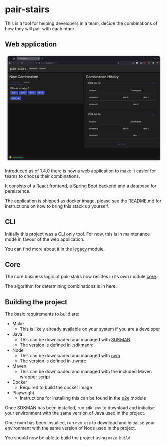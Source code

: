 # pair-stairs

This is a tool for helping developers in a team, decide the combinations of how they will pair with each other.

## Web application

<img src="screenshots/home.png" alt="home page screenshot" width="800"/>

Introduced as of 1.4.0 there is now a web application to make it easier for teams to choose their combinations.

It consists of a [React frontend](frontend/README.md), a [Spring Boot backend](backend/README.md) and a database for
persistence.

The application is shipped as docker image, please see the [README.md](docker/README.md)
for instructions on how to bring this stack up yourself.

## CLI

Initially this project was a CLI only tool. For now, this is in maintenance mode in favour of the web application.

You can find more about it in the [legacy](legacy/README.md) module.

## Core

The core business logic of pair-stairs now resides in its own module [core](core/README.md).

The algorithm for determining combinations is in here.

## Building the project

The basic requirements to build are:

- Make
  - This is likely already available on your system if you are a developer
- Java
  - This can be downloaded and managed with [SDKMAN](https://sdkman.io/install)
  - The version is defined in [.sdkmanrc](.sdkmanrc)
- Node
  - This can be downloaded and managed with [nvm](https://github.com/nvm-sh/nvm?tab=readme-ov-file#installing-and-updating)
  - The version is defined in [.nvmrc](.nvmrc)
- Maven
  - This can be downloaded and managed with the included Maven wrapper script
- Docker
  - Required to build the docker image
- Playwright
  - Instructions for installing this can be found in the [e2e](e2e/README.md) module

Once SDKMAN has been installed, run `sdk env` to download and initialise your environment with the same
version of Java used in the project.

Once nvm has been installed, run `nvm use` to download and initialise your environment with the same
version of Node used in the project.

You should now be able to build the project using `make build`.